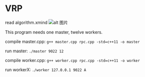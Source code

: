 # VRP
read algorithm.xmind
![alt 图片](https://github.com/Wan58169/VRP/blob/master/algorithm.png)

This program needs one master, twelve workers.

compile master.cpp: `g++ master.cpp rpc.cpp -std=c++11 -o master`

run master: `./master 9022 12`
  
compile worker.cpp: `g++ worker.cpp rpc.cpp -std=c++11 -o worker`

run workerX: `./worker 127.0.0.1 9022 A`


  


